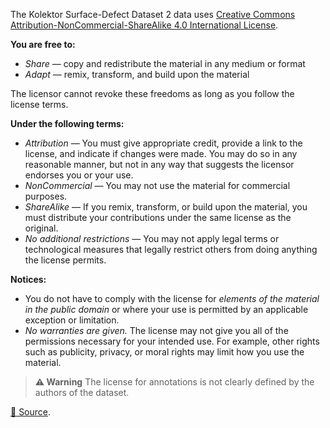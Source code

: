 The Kolektor Surface-Defect Dataset 2 data uses [Creative Commons Attribution-NonCommercial-ShareAlike 4.0 International License](https://creativecommons.org/licenses/by-nc-sa/4.0/).

**You are free to:**

- _Share_ — copy and redistribute the material in any medium or format
- _Adapt_ — remix, transform, and build upon the material

The licensor cannot revoke these freedoms as long as you follow the license terms.

**Under the following terms:**

- _Attribution_ — You must give appropriate credit, provide a link to the license, and indicate if changes were made. You may do so in any reasonable manner, but not in any way that suggests the licensor endorses you or your use.
- _NonCommercial_ — You may not use the material for commercial purposes.
- _ShareAlike_ — If you remix, transform, or build upon the material, you must distribute your contributions under the same license as the original.
- _No additional restrictions_ — You may not apply legal terms or technological measures that legally restrict others from doing anything the license permits.

**Notices:**

- You do not have to comply with the license for _elements of the material in the public domain_ or where your use is permitted by an applicable exception or limitation.
- _No warranties are given._ The license may not give you all of the permissions necessary for your intended use. For example, other rights such as publicity, privacy, or moral rights may limit how you use the material.

> **⚠️ Warning** The license for annotations is not clearly defined by the authors of the dataset.

[🔗 Source](https://www.vicos.si/resources/kolektorsdd2/).
